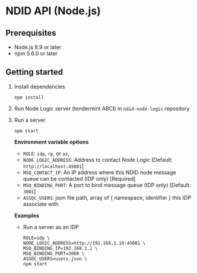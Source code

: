 # NDID API (Node.js)

## Prerequisites

* Node.js 8.9 or later
* npm 5.6.0 or later

## Getting started

1.  Install dependencies

    ```
    npm install
    ```

2.  Run Node Logic server (tendermint ABCI) in `ndid-node-logic` repository

3.  Run a server

    ```
    npm start
    ```

    **Environment variable options**
    * `ROLE`: `idp`, `rp`, or `as`,
    * `NODE_LOGIC_ADDRESS`: Address to contact Node Logic [Default: `http://localhost:45001`]
    * `MSQ_CONTACT_IP`: An IP address where this NDID node message queue can be contacted (IDP only) [Required]
    * `MSQ_BINDING_PORT`: A port to bind message queue (IDP only) [Default: `3001`]
    * `ASSOC_USERS`: json file path, array of { namespace, identifier } this IDP associate with

    **Examples**
    * Run a server as an IDP

        ```
        ROLE=idp \
        NODE_LOGIC_ADDRESS=http://192.168.1.10:45001 \
        MSQ_BINDING_IP=192.168.1.1 \
        MSQ_BINDING_PORT=3000 \
        ASSOC_USERS=users.json \
        npm start
        ```
